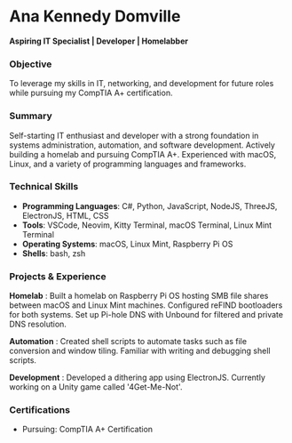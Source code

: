 # Ana Kennedy Domville
**Aspiring IT Specialist | Developer | Homelabber**

### Objective
To leverage my skills in IT, networking, and development for future roles while pursuing my CompTIA A+ certification.

### Summary
Self-starting IT enthusiast and developer with a strong foundation in systems administration, automation, and software development. Actively building a homelab and pursuing CompTIA A+. Experienced with macOS, Linux, and a variety of programming languages and frameworks.

### Technical Skills
- **Programming Languages**: C#, Python, JavaScript, NodeJS, ThreeJS, ElectronJS, HTML, CSS
- **Tools**: VSCode, Neovim, Kitty Terminal, macOS Terminal, Linux Mint Terminal
- **Operating Systems**: macOS, Linux Mint, Raspberry Pi OS
- **Shells**: bash, zsh

### Projects & Experience
**Homelab**
: Built a homelab on Raspberry Pi OS hosting SMB file shares between macOS and Linux Mint machines. Configured reFIND bootloaders for both systems. Set up Pi-hole DNS with Unbound for filtered and private DNS resolution.

**Automation**
: Created shell scripts to automate tasks such as file conversion and window tiling. Familiar with writing and debugging shell scripts.

**Development**
: Developed a dithering app using ElectronJS. Currently working on a Unity game called '4Get-Me-Not'.

### Certifications
- Pursuing: CompTIA A+ Certification
